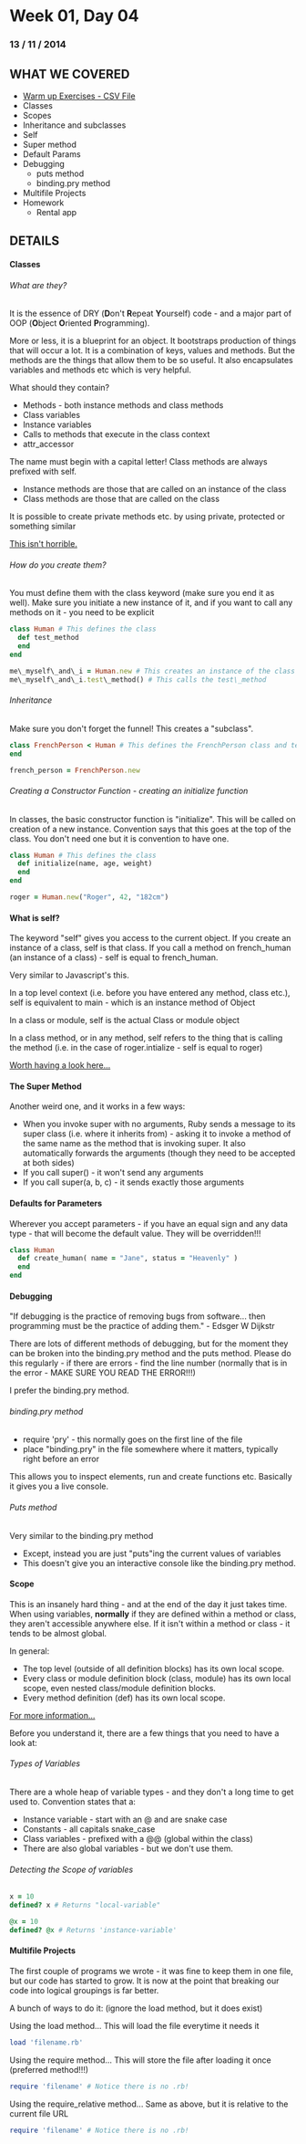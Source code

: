 Week 01, Day 04
===============
### 13 / 11 / 2014

WHAT WE COVERED
---------------

* [Warm up Exercises - CSV File](https://gist.github.com/FluffyJack/b134abde0de13dba2a97)
* Classes
* Scopes
* Inheritance and subclasses
* Self
* Super method
* Default Params
* Debugging
  * puts method
  * binding.pry method
* Multifile Projects
* Homework
  * Rental app

DETAILS
-------


#### Classes

###### What are they?

It is the essence of DRY (**D**on't **R**epeat **Y**ourself) code - and a major part of OOP (**O**bject **O**riented **P**rogramming).

More or less, it is a blueprint for an object.  It bootstraps production of things that will occur a lot.
It is a combination of keys, values and methods.  But the methods are the things that allow them to be so useful.  It also encapsulates variables and methods etc which is very helpful.

What should they contain?
* Methods - both instance methods and class methods
* Class variables
* Instance variables
* Calls to methods that execute in the class context
* attr_accessor

The name must begin with a capital letter!  Class methods are always prefixed with self.
* Instance methods are those that are called on an instance of the class
* Class methods are those that are called on the class

It is possible to create private methods etc. by using private, protected or something similar

[This isn't horrible.](http://juixe.com/techknow/index.php/2007/01/22/ruby-class-tutorial/)


###### How do you create them?

You must define them with the class keyword (make sure you end it as well).  Make sure you initiate a new instance of it, and if you want to call any methods on it - you need to be explicit

```ruby
class Human # This defines the class
  def test_method
  end
end

me\_myself\_and\_i = Human.new # This creates an instance of the class
me\_myself\_and\_i.test\_method() # This calls the test\_method
```

###### Inheritance

Make sure you don't forget the funnel!  This creates a "subclass".

```ruby
class FrenchPerson < Human # This defines the FrenchPerson class and tells it to copy everything from the Human class
end

french_person = FrenchPerson.new
```

###### Creating a Constructor Function - creating an initialize function

In classes, the basic constructor function is "initialize".  This will be called on creation of a new instance.
Convention says that this goes at the top of the class.  You don't need one but it is convention to have one.

```ruby
class Human # This defines the class
  def initialize(name, age, weight)
  end
end

roger = Human.new("Roger", 42, "182cm")
```

#### What is self?

The keyword "self" gives you access to the current object.  If you create an instance of a class, self is that class.  If you call a method on french\_human (an instance of a class) - self is equal to french\_human.

Very similar to Javascript's this.

In a top level context (i.e. before you have entered any method, class etc.), self is equivalent to main - which is an instance method of Object

In a class or module, self is the actual Class or module object

In a class method, or in any method, self refers to the thing that is calling the method (i.e. in the case of roger.intialize - self is equal to roger)

[Worth having a look here...](http://rubylearning.com/satishtalim/ruby_self.html)

#### The Super Method

Another weird one, and it works in a few ways:
* When you invoke super with no arguments, Ruby sends a message to its super class (i.e. where it inherits from) - asking it to invoke a method of the same name as the method that is invoking super.  It also automatically forwards the arguments (though they need to be accepted at both sides)
* If you call super() - it won't send any arguments
* If you call super(a, b, c) - it sends exactly those arguments

#### Defaults for Parameters

Wherever you accept parameters - if you have an equal sign and any data type - that will become the default value.  They will be overridden!!!

```ruby
class Human
  def create_human( name = "Jane", status = "Heavenly" )
  end
end
```

#### Debugging

"If debugging is the practice of removing bugs from software... then programming must be the practice of adding them."
\- Edsger W Dijkstr

There are lots of different methods of debugging, but for the moment they can be broken into the binding.pry method and the puts method.  Please do this regularly - if there are errors - find the line number (normally that is in the error - MAKE SURE YOU READ THE ERROR!!!)

I prefer the binding.pry method.

###### binding.pry method

* require 'pry' - this normally goes on the first line of the file
* place "binding.pry" in the file somewhere where it matters, typically right before an error

This allows you to inspect elements, run and create functions etc.  Basically it gives you a live console.

###### Puts method

Very similar to the binding.pry method
* Except, instead you are just "puts"ing the current values of variables
* This doesn't give you an interactive console like the binding.pry method.

#### Scope

This is an insanely hard thing - and at the end of the day it just takes time.  When using variables, **normally** if they are defined within a method or class, they aren't accessible anywhere else.  If it isn't within a method or class - it tends to be almost global.

In general:
* The top level (outside of all definition blocks) has its own local scope.
* Every class or module definition block (class, module) has its own local scope, even nested class/module definition blocks.
* Every method definition (def) has its own local scope.

[For more information...](http://www.techotopia.com/index.php/Ruby_Variable_Scope)

Before you understand it, there are a few things that you need to have a look at:

###### Types of Variables

There are a whole heap of variable types - and they don't a long time to get used to.  Convention states that a:
* Instance variable - start with an @ and are snake case
* Constants - all capitals snake_case
* Class variables - prefixed with a @@ (global within the class)
* There are also global variables - but we don't use them.

###### Detecting the Scope of variables

```ruby
x = 10
defined? x # Returns "local-variable"

@x = 10
defined? @x # Returns 'instance-variable'
```


#### Multifile Projects

The first couple of programs we wrote - it was fine to keep them in one file, but our code has started to grow.  It is now at the point that breaking our code into logical groupings is far better.  

A bunch of ways to do it: (ignore the load method, but it does exist)

Using the load method...  This will load the file everytime it needs it

```ruby
load 'filename.rb'
```

Using the require method...  This will store the file after loading it once (preferred method!!!)

```ruby
require 'filename' # Notice there is no .rb!
```

Using the require_relative method...  Same as above, but it is relative to the current file URL

```ruby
require 'filename' # Notice there is no .rb!
```







